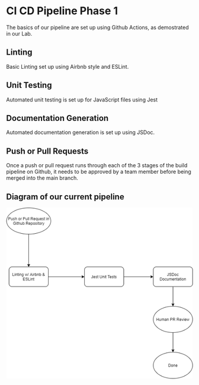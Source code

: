 # CI CD Pipeline Phase 1

The basics of our pipeline are set up using Github Actions, as demostrated in our Lab.

## Linting
Basic Linting set up using Airbnb style and ESLint.

## Unit Testing
Automated unit testing is set up for JavaScript files using Jest

## Documentation Generation
Automated documentation generation is set up using JSDoc.

## Push or Pull Requests
Once a push or pull request runs through each of the 3 stages of the build pipeline on Github, it needs to be approved by a team member before being merged into the main branch.

## Diagram of our current pipeline
![Diagram of our Pipeline](/admin/cipipeline/phase1.png)
